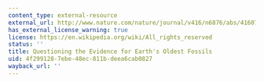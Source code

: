 ```yaml
---
content_type: external-resource
external_url: http://www.nature.com/nature/journal/v416/n6876/abs/416076a.html
has_external_license_warning: true
license: https://en.wikipedia.org/wiki/All_rights_reserved
status: ''
title: Questioning the Evidence for Earth's Oldest Fossils
uid: 4f299128-7ebe-48ec-811b-deea6cab0827
wayback_url: ''
---
```

